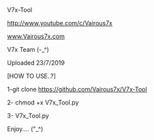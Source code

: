 V7x-Tool

http://www.youtube.com/c/Vairous7x

www.Vairous7x.com

V7x Team (-_^)

Uploaded 23/7/2019

[HOW TO USE..?]

1-git clone https://github.com/Vairous7x/V7x-Tool

2- chmod +x V7x_Tool.py

3- V7x_Tool.py

Enjoy.... ("_^)
